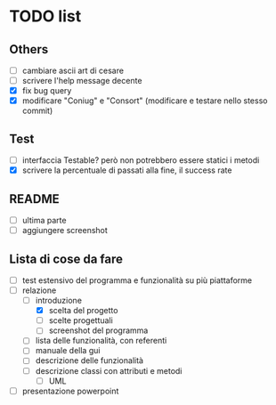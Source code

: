 # TODO list

## Others

- [ ] cambiare ascii art di cesare
- [ ] scrivere l'help message decente
- [x] fix bug query
- [x] modificare "Coniug" e "Consort" (modificare e testare nello stesso commit)

## Test

- [ ] interfaccia Testable? però non potrebbero essere statici i metodi
- [x] scrivere la percentuale di passati alla fine, il success rate

## README

- [ ] ultima parte
- [ ] aggiungere screenshot

## Lista di cose da fare

- [ ] test estensivo del programma e funzionalità su più piattaforme
- [ ] relazione
  - [ ] introduzione
    - [x] scelta del progetto
    - [ ] scelte progettuali
    - [ ] screenshot del programma
  - [ ] lista delle funzionalità, con referenti
  - [ ] manuale della gui
  - [ ] descrizione delle funzionalità
  - [ ] descrizione classi con attributi e metodi
    - [ ] UML
- [ ] presentazione powerpoint

